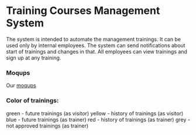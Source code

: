 # Training Courses Management System

The system is intended to automate the management trainings. It can be used only by internal employees. The system can send notifications about start of trainings and changes in that. 
All employees can view trainings and sign up at any training. 

### Moqups

Our [moqups](http://ninjamock.com/s/dpuzeq)

### Color of trainings:

green - future trainings (as visitor)
yellow - history of trainings (as visitor)
blue - future trainings (as trainer)
red - history of trainings (as trainer)
grey - not approved trainings (as trainer)
